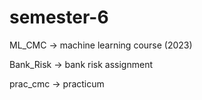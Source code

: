 # semester-6
ML_CMC -> machine learning course (2023)


Bank_Risk -> bank risk assignment

prac_cmc -> practicum
